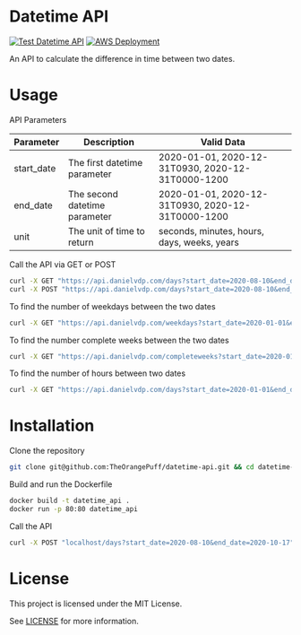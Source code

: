 # Datetime API

[![Test Datetime API](https://github.com/TheOrangePuff/datetime-api/actions/workflows/test.yml/badge.svg)](https://github.com/TheOrangePuff/datetime-api/actions/workflows/test.yml)
[![AWS Deployment](https://github.com/TheOrangePuff/datetime-api/actions/workflows/deploy.yml/badge.svg)](https://github.com/TheOrangePuff/datetime-api/actions/workflows/deploy.yml)

An API to calculate the difference in time between two dates.

# Usage

API Parameters

Parameter | Description | Valid Data
--------- | ------- | -------
start_date | The first datetime parameter | 2020-01-01, 2020-12-31T0930, 2020-12-31T0000-1200
end_date | The second datetime parameter | 2020-01-01, 2020-12-31T0930, 2020-12-31T0000-1200
unit | The unit of time to return | seconds, minutes, hours, days, weeks, years

Call the API via GET or POST
```bash
curl -X GET "https://api.danielvdp.com/days?start_date=2020-08-10&end_date=2020-10-17"
curl -X POST "https://api.danielvdp.com/days?start_date=2020-08-10&end_date=2020-10-17"
```

To find the number of weekdays between the two dates
```bash
curl -X GET "https://api.danielvdp.com/weekdays?start_date=2020-01-01&end_date=2021-01-01"
```

To find the number complete weeks between the two dates
```bash
curl -X GET "https://api.danielvdp.com/completeweeks?start_date=2020-01-01&end_date=2021-01-01"
```

To find the number of hours between two dates
```bash
curl -X GET "https://api.danielvdp.com/days?start_date=2020-01-01&end_date=2021-01-01&unit=hours"
```

# Installation

Clone the repository
```bash
git clone git@github.com:TheOrangePuff/datetime-api.git && cd datetime-api
```

Build and run the Dockerfile
```bash
docker build -t datetime_api .
docker run -p 80:80 datetime_api
```

Call the API
```bash
curl -X POST "localhost/days?start_date=2020-08-10&end_date=2020-10-17"
```

# License

This project is licensed under the MIT License.

See [LICENSE](LICENSE) for more information.
